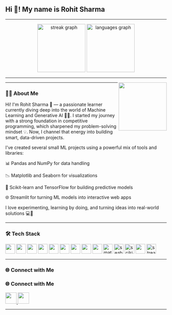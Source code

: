 <h2 align="left">Hi 👋! My name is Rohit Sharma</h2>

---

<div align="center">
  <img src="https://github-readme-streak-stats.herokuapp.com/?user=RandomRohit-hub&theme=dracula&hide_border=false&border_radius=5" height="150" alt="streak graph" />
  <img src="https://github-readme-stats.vercel.app/api/top-langs?username=RandomRohit-hub&locale=en&hide_title=false&layout=compact&card_width=320&langs_count=5&theme=dracula&hide_border=false" height="150" alt="languages graph" />
</div>

---

<img align="right" height="150" src="https://media.tenor.com/CInh77x8tkMAAAAM/wazzup-meme.gif" />

---

### 🧑‍💻 About Me


Hi! I'm Rohit Sharma 👋 — a passionate learner currently diving deep into the world of Machine Learning and Generative AI 🤖✨.
I started my journey with a strong foundation in competitive programming, which sharpened my problem-solving mindset 💡. Now, I channel that energy into building smart, data-driven projects.

I've created several small ML projects using a powerful mix of tools and libraries:

📊 Pandas and NumPy for data handling

📉 Matplotlib and Seaborn for visualizations

🧠 Scikit-learn and TensorFlow for building predictive models

🌐 Streamlit for turning ML models into interactive web apps

I love experimenting, learning by doing, and turning ideas into real-world solutions 💻🚀

---

### 🛠️ Tech Stack

<div align="left">
  <!-- Dev -->
  <img src="https://cdn.jsdelivr.net/gh/devicons/devicon/icons/html5/html5-original.svg" height="30" />
  <img src="https://cdn.jsdelivr.net/gh/devicons/devicon/icons/css3/css3-original.svg" height="30" />
  <img src="https://cdn.jsdelivr.net/gh/devicons/devicon/icons/python/python-original.svg" height="30" />
  <img src="https://cdn.jsdelivr.net/gh/devicons/devicon/icons/amazonwebservices/amazonwebservices-original.svg" height="30" />
  <img src="https://cdn.jsdelivr.net/gh/devicons/devicon/icons/figma/figma-original.svg" height="30" />
  <img src="https://cdn.jsdelivr.net/gh/devicons/devicon/icons/intellij/intellij-original.svg" height="30" />
  <img src="https://cdn.jsdelivr.net/gh/devicons/devicon/icons/opencv/opencv-original.svg" height="30" />

  <!-- ML / Data Science -->
  <img src="https://cdn.jsdelivr.net/gh/devicons/devicon/icons/numpy/numpy-original.svg" height="30" />
  <img src="https://cdn.jsdelivr.net/gh/devicons/devicon/icons/pandas/pandas-original.svg" height="30" />
  <img src="https://upload.wikimedia.org/wikipedia/commons/thumb/8/84/Matplotlib_icon.svg/1024px-Matplotlib_icon.svg.png" height="30" alt="matplotlib logo" />
  <img src="https://seaborn.pydata.org/_static/logo-wide-lightbg.svg" height="30" alt="seaborn logo" />
  <img src="https://upload.wikimedia.org/wikipedia/commons/0/05/Scikit_learn_logo_small.svg" height="30" alt="scikit-learn logo" />
  <img src="https://cdn.jsdelivr.net/gh/devicons/devicon/icons/tensorflow/tensorflow-original.svg" height="30" />
  <img src="https://streamlit.io/images/brand/streamlit-logo-primary-colormark-darktext.svg" height="30" alt="streamlit logo" />
</div>

---

### 🌐 Connect with Me

### 🌐 Connect with Me

<div align="left">
 
  <a href="www.linkedin.com/in/rohit-sharma-441b20297" target="_blank">
    <img src="https://img.shields.io/static/v1?message=LinkedIn&logo=linkedin&label=&color=0077B5&logoColor=white&labelColor=&style=for-the-badge" height="35" />
  </a>
  <a href="https://share.streamlit.io/RandomRohit-hub/gold-price-predictor/main/app.py" target="_blank">
    <img src="https://img.shields.io/badge/Streamlit-App-red?logo=streamlit&logoColor=white&style=for-the-badge" height="35" />
  </a>
</div>

---
